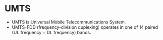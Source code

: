 UMTS
====

* UMTS is Universal Mobile Telecommunications System.
* UMTS-FDD (frequency-division duplexing) operates in one of 14 paired (UL frequency + DL frequency) bands.

